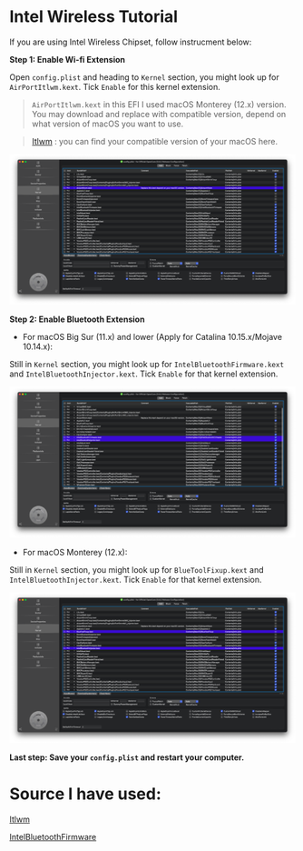 # Intel Wireless Tutorial

If you are using Intel Wireless Chipset, follow instrucment below:

**Step 1: Enable Wi-fi Extension**

Open `config.plist` and heading to `Kernel` section, you might look up for `AirPortItlwm.kext`. Tick `Enable` for this kernel extension.

> `AirPortItlwm.kext` in this EFI I used macOS Monterey (12.x) version. You may download and replace with compatible version, depend on what version of macOS you want to use.

> [Itlwm](https://github.com/OpenIntelWireless/itlwm/releases) : you can find your compatible version of your macOS here.

![Kernel-Itlwm](https://github.com/quynkk1/e-series-skylake-hackintosh-dell/blob/main/Image/Kernel/Kernel-Itlwm.png)

**Step 2: Enable Bluetooth Extension**

- For macOS Big Sur (11.x) and lower (Apply for Catalina 10.15.x/Mojave 10.14.x):

Still in `Kernel` section, you might look up for `IntelBluetoothFirmware.kext` and `IntelBluetoothInjector.kext`. Tick `Enable` for that kernel extension.

![Kernel-Itlwm-BLT-11](https://github.com/quynkk1/e-series-skylake-hackintosh-dell/blob/main/Image/Kernel/Kernel-BLT-Itlwm-BS.png)

- For macOS Monterey (12.x):

Still in `Kernel` section, you might look up for `BlueToolFixup.kext` and `IntelBluetoothInjector.kext`. Tick `Enable` for that kernel extension.

![Kernel-Itlwm-BLT-12](https://github.com/quynkk1/e-series-skylake-hackintosh-dell/blob/main/Image/Kernel/Kernel-BLT-Itlwm-12.png)

**Last step: Save your `config.plist` and restart your computer.**

# Source I have used:

[Itlwm](https://github.com/OpenIntelWireless/itlwm)

[IntelBluetoothFirmware](https://github.com/OpenIntelWireless/IntelBluetoothFirmware)
